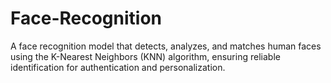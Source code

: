 # Face-Recognition
A face recognition model that detects, analyzes, and matches human faces using the K-Nearest Neighbors (KNN) algorithm, ensuring reliable identification for authentication and personalization.
